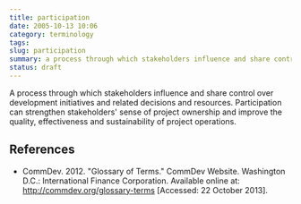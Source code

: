 ```yaml
---
title: participation
date: 2005-10-13 10:06
category: terminology
tags: 
slug: participation
summary: a process through which stakeholders influence and share control over development initiatives and related decisions and resources.
status: draft
---
```


<!--
icon: file-code-o
summary: 
-->
A process through which stakeholders influence and share control over development initiatives and related decisions and resources. Participation can strengthen stakeholders' sense of project ownership and improve the quality, effectiveness and sustainability of project operations.

## References

* CommDev. 2012. "Glossary of Terms." CommDev Website. Washington D.C.: International Finance Corporation. Available online at: http://commdev.org/glossary-terms [Accessed: 22 October 2013].

